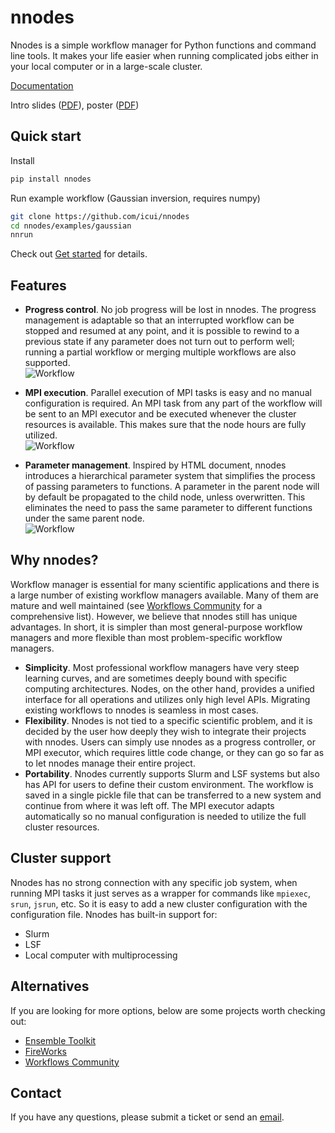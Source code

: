 # nnodes

Nnodes is a simple workflow manager for Python functions and command line tools. It makes your life easier when running complicated jobs either in your local computer or in a large-scale cluster.

[Documentation](https://icui.github.io/nnodes/index.html)

Intro slides ([PDF](https://raw.githubusercontent.com/icui/nnodes/main/doc/source/files/slides.pdf)), poster ([PDF](https://raw.githubusercontent.com/icui/nnodes/main/doc/source/files/poster.pdf))

## Quick start
Install
```sh
pip install nnodes
```

Run example workflow (Gaussian inversion, requires numpy)
```sh
git clone https://github.com/icui/nnodes
cd nnodes/examples/gaussian
nnrun
```

Check out [Get started](https://icui.github.io/nnodes/basics/index.html) for details.

## Features
- **Progress control**.
No job progress will be lost in nnodes. The progress management is adaptable so that an interrupted workflow can be stopped and resumed at any point, and it is possible to rewind to a previous state if any parameter does not turn out to perform well; running a partial workflow or merging multiple workflows are also supported.<br>
![Workflow](../../doc/source/images/readme/inversion.png)

- **MPI execution**.
Parallel execution of MPI tasks is easy and no manual configuration is required. An MPI task from any part of the workflow will be sent to an MPI executor and be executed whenever the cluster resources is available. This makes sure that the node hours are fully utilized.<br>
![Workflow](../../doc/source/images/readme/mpi.png)

- **Parameter management**.
Inspired by HTML document, nnodes introduces a hierarchical parameter system that simplifies the process of passing parameters to functions. A parameter in the parent node will by default be propagated to the child node, unless overwritten. This eliminates the need to pass the same parameter to different functions under the same parent node.<br>
![Workflow](../../doc/source/images/readme/inherit.png)

## Why nnodes?
Workflow manager is essential for many scientific applications and there is a large number of existing workflow managers available. Many of them are mature and well maintained (see [Workflows Community](https://workflows.community) for a comprehensive list). However, we believe that nnodes still has unique advantages. In short, it is simpler than most general-purpose workflow managers and more flexible than most problem-specific workflow managers.

- **Simplicity**. Most professional workflow managers have very steep learning curves, and are sometimes deeply bound with specific computing architectures. Nodes, on the other hand, provides a unified interface for all operations and utilizes only high level APIs. Migrating existing workflows to nnodes is seamless in most cases.
- **Flexibility**. Nnodes is not tied to a specific scientific problem, and it is decided by the user how deeply they wish to integrate their projects with nnodes. Users can simply use nnodes as a progress controller, or MPI executor, which requires little code change, or they can go so far as to let nnodes manage their entire project.
- **Portability**. Nnodes currently supports Slurm and LSF systems but also has API for users to define their custom environment. The workflow is saved in a single pickle file that can be transferred to a new system and continue from where it was left off. The MPI executor adapts automatically so no manual configuration is needed to utilize the full cluster resources.

## Cluster support
Nnodes has no strong connection with any specific job system, when running MPI tasks it just serves as a wrapper for commands like ```mpiexec```, ```srun```, ```jsrun```, etc. So it is easy to add a new cluster configuration with the configuration file. Nnodes has built-in support for:
- Slurm
- LSF
- Local computer with multiprocessing

## Alternatives
If you are looking for more options, below are some projects worth checking out:

- [Ensemble Toolkit](https://radical-cybertools.github.io/entk/index.html)
- [FireWorks](https://materialsproject.github.io/fireworks/)
- [Workflows Community](https://workflows.community)

## Contact
If you have any questions, please submit a ticket or send an [email](mailto:ccui@princeton.edu).
